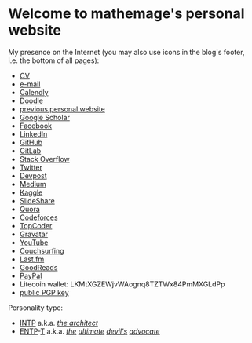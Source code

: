 # Welcome to **mathemage**'s personal website

My presence on the Internet (you may also use icons in the blog's footer, i.e. the bottom of all pages):

* [CV](https://www.sharelatex.com/project/51d487dab2a1f53f36f9341e)
* [e-mail](mailto:mathemage@gmail.com)
* [Calendly](https://calendly.com/mathemage)
* [Doodle](https://doodle.com/mathemage)
* [previous personal website](https://sites.google.com/site/mathemage/)
* [Google Scholar](https://scholar.google.cz/citations?hl=en&user=L9ZF66IAAAAJ)
* [Facebook](https://www.facebook.com/mathemage)
* [LinkedIn](https://www.linkedin.com/in/mathemage/)
* [GitHub](https://github.com/mathemage/)
* [GitLab](https://gitlab.com/mathemage)
* [Stack Overflow](http://stackoverflow.com/story/mathemage)
* [Twitter](https://twitter.com/mathemage)
* [Devpost](https://devpost.com/mathemage)
* [Medium](https://medium.com/@mathemage)
* [Kaggle](https://www.kaggle.com/KarelHa)
* [SlideShare](https://www.slideshare.net/KarelHa1)
* [Quora](https://www.quora.com/profile/Karel-Ha)
* [Codeforces](http://codeforces.com/profile/mathemage)
* [TopCoder](https://www.topcoder.com/members/mathemage/)
* [Gravatar](https://en.gravatar.com/mathemage)
* [YouTube](https://www.youtube.com/user/mathemage)
* [Couchsurfing](https://www.couchsurfing.com/people/mathemage)
* [Last.fm](https://www.last.fm/user/deathsongbird)
* [GoodReads](https://www.goodreads.com/user/show/12203203-mathemage)
* [PayPal](https://paypal.me/mathemage)
* Litecoin wallet: LKMtXGZEWjvWAognq8TZTWx84PmMXGLdPp
* [public PGP key](./attachments/gpg2-public-key-mathemage@gmail.com.txt)

Personality type:
* [INTP](https://www.wikiwand.com/en/INTP) a.k.a. [*the architect*](http://personalityjunkie.com/the-intp/)
* [ENTP](https://www.16personalities.com/entp-personality)-[T](http://www.humanmetrics.com/personality/entp) a.k.a. *[the](https://www.16personalities.com/entp-strengths-and-weaknesses) [ultimate](https://www.16personalities.com/entp-careers) [devil's](https://www.16personalities.com/entp-friends) [advocate](https://www.16personalities.com/entp-parents)*
